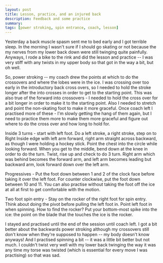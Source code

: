```yaml
---
layout: post
title: Lesson, practice, and an injured back
description: Feedback and some practice
summary:
tags: [power stroking, spin entrance, coach, lesson]
---
```


Yesterday a back muscle spasm sent me to bed early and I got terrible sleep. In the morning I wasn't sure if I should go skating or not because the my nerves from my lower back down were still twinging quite painfully. Anyways, I rode a bike to the rink and did the lesson and practice -- I was very stiff with any twists in my upper body so that got in the way a bit, but oh well.

So, power stroking -- my coach drew the points at which to do the crossovers and where the lobes were in the ice. I was crossing over too early in the introductory back cross overs, so I needed to hold the stroke longer after the into crosses in order to get to the starting point. This was also true of the forward into crossovers - I needed to hold the cross over for a bit longer in order to make it to the starting point. Also I needed to stretch and point the non-skating foot to make it more graceful. Once coach left I practised more of these - I'm slowly getting the hang of them again, but I need to practice them more to make them more graceful and figure out where to do the cross over and how long to hold for.

Inside 3 turns - start with left foot. Do a left stroke, a right stroke, step on to Right Inside edge with left arm forward, right arm straight across backward, as though I were holding a hockey stick. Point the chest into the circle while looking forward. When you get to the middle, bend down at the knee in order to do the turn. Twist, rise up and check to do 3 turn. Right arm which was behind becomes the forward arm, and left arm becomes leading but backward arm, look forward down over the left arm. 

Progressives - Put the foot down between 1 and 2 of the clock face before taking it over the left foot. For counter clockwise, put the foot down between 10 and 11. You can also practise without taking the foot off the ice at all at first to get comfortable with the motion.

Two foot spin entry - Stay on the rocker of the right foot for spin entry. Think about doing the pivot before pulling the left foot in. Point left foot in when spinning. How to find the rocker? Put your bottom-most spike into the ice: the point on the blade that the touches the ice is the rocker.

I stayed and practised until the end of the session until coach left. I got a bit better about the backwards power stroking although my crossovers still don't know when they're supposed to happen -- my body doesn't know anyways! And I practised spinning a bit -- it was a little bit better but not much. I couldn't twist very well with my lower back twinging the way it was any time my torse was twisted (which is essential for every move I was practising) so that was sad.

